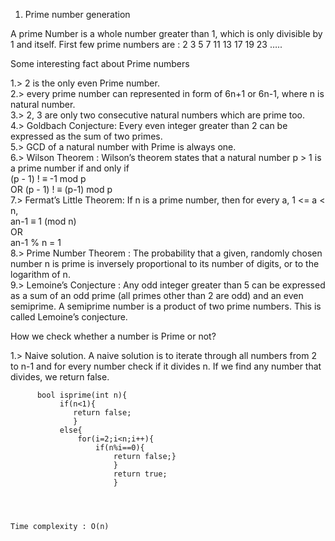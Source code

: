 1. Prime number generation

A prime Number is a whole number greater than 1, which is only divisible by 1 and itself. First few prime numbers are : 2 3 5 7 11 13 17 19 23 …..

Some interesting fact about Prime numbers

1.>  2 is the only even Prime number.                                                                                                   
2.>  every prime number can represented in form of 6n+1 or 6n-1, where n is natural number.                                             
3.>  2, 3 are only two consecutive natural numbers which are prime too.                                                             
4.>  Goldbach Conjecture: Every even integer greater than 2 can be expressed as the sum of two primes.                              
5.>  GCD of a natural number with Prime is always one.                                                                              
6.>  Wilson Theorem : Wilson’s theorem states that a natural number p > 1 is a prime number if and only if                          
                               (p - 1) ! ≡  -1   mod p                                                                                  
                           OR  (p - 1) ! ≡  (p-1) mod p                                                                                 
7.>  Fermat’s Little Theorem: If n is a prime number, then for every a, 1 <= a < n,                                                 
                                an-1 ≡ 1 (mod n)                                                                                        
                                  OR                                                                                                    
                                 an-1 % n = 1                                                                                           
8.>  Prime Number Theorem : The probability that a given, randomly chosen number n is prime is inversely proportional to its number of          digits, or to the logarithm of n.                                                                                                 
9.>  Lemoine’s Conjecture : Any odd integer greater than 5 can be expressed as a sum of an odd prime (all primes other than 2 are odd) and      an even semiprime. A semiprime number is a product of two prime numbers. This is called Lemoine’s conjecture.           

How we check whether a number is Prime or not?

1.> Naive solution.
          A naive solution is to iterate through all numbers from 2 to n-1 and for every number check if it divides n. If we find any                 number that divides, we return false.
          
          bool isprime(int n){
               if(n<1){
                  return false;
                  }
               else{
                   for(i=2;i<n;i++){
                       if(n%i==0){
                           return false;}
                           }
                           return true;
                           }
                           
                           
                           
                           
    Time complexity : O(n)
